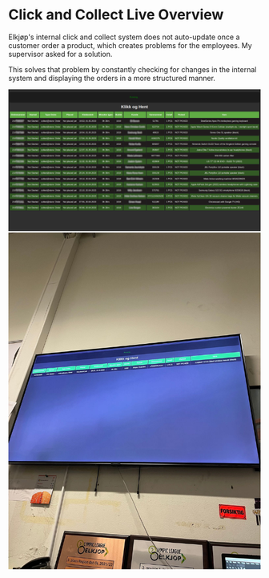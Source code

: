 # Click and Collect Live Overview

Elkjøp's internal click and collect system does not auto-update once a customer order a product, which creates problems for the employees. My supervisor asked for a solution.

This solves that problem by constantly checking for changes in the internal system and displaying the orders in a more structured manner.

![alt text](./klikkoghent.png)
![alt text](./KogH.jpg)
